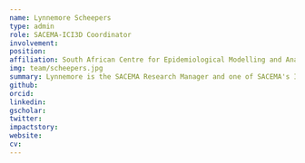 ```yaml
---
name: Lynnemore Scheepers
type: admin
role: SACEMA-ICI3D Coordinator
involvement:
position:
affiliation: South African Centre for Epidemiological Modelling and Analysis ([SACEMA](http://www.sacema.com/ "SACEMA"))
img: team/scheepers.jpg
summary: Lynnemore is the SACEMA Research Manager and one of SACEMA's ICI3D coordinators. She assists with financial and administrative aspects of the program.
github:
orcid:
linkedin:
gscholar:
twitter:
impactstory:
website:
cv:
---
```


